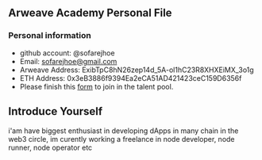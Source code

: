 ## Arweave Academy Personal File

### Personal information
- github account: @sofarejhoe
- Email: sofarejhoe@gmail.com
- Arweave Address: ExibTpC8hN26zep14d_5A-ol1hC23R8XHXEiMX_3o1g
- ETH Address: 0x3eB3886f9394Ea2eCA51AD421423ceC159D6356f
- Please finish this [form](https://docs.google.com/forms/d/e/1FAIpQLSfWA5fIIcBgmRppm3jNz5vmf9Mai_QMVil-2pO4r7YKn_Zhtw/viewform?usp=sf_link)
  to join in the talent pool.

## Introduce Yourself 
i'am have biggest enthusiast in developing
dApps in many chain in the web3 circle, im curently working a freelance
in node developer, node runner, node operator etc
